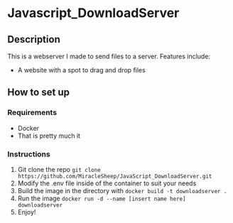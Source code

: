 # Javascript_DownloadServer

## Description

This is a webserver I made to send files to a server. 
Features include:
* A website with a spot to drag and drop files

## How to set up

### Requirements
* Docker
* That is pretty much it

### Instructions
1. Git clone the repo ``git clone https://github.com/MiracleSheep/JavaScript_DownloadServer.git``
4. Modify the .env file inside of the container to suit your needs
5. Build the image in the directory with ``docker build -t downloadserver .``
6. Run the image ``docker run -d --name [insert name here] downloadserver``
7. Enjoy!

